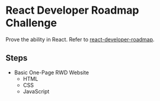 # React Developer Roadmap Challenge
Prove the ability in React.
Refer to [react-developer-roadmap]("https://github.com/adam-golab/react-developer-roadmap").

## Steps

- Basic One-Page RWD Website
    - HTML
    - CSS
    - JavaScript